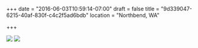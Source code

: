 +++
date = "2016-06-03T10:59:14-07:00"
draft = false
title = "9d339047-6215-40af-830f-c4c2f5ad6bdb"
location = "Northbend, WA"

+++

![](https://d17enza3bfujl8.cloudfront.net/DSCF3559.jpg)
![](https://d17enza3bfujl8.cloudfront.net/DSCF3547.jpg)
